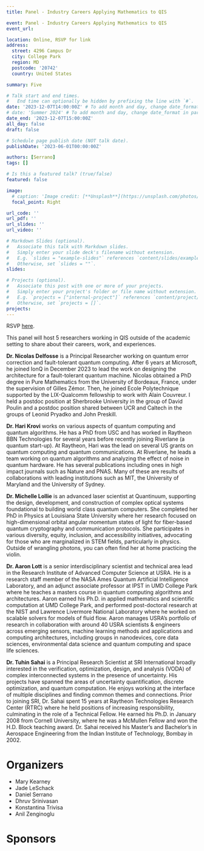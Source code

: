 ```yaml
---
title: Panel - Industry Careers Applying Mathematics to QIS

event: Panel - Industry Careers Applying Mathematics to QIS
event_url: 

location: Online, RSVP for link
address:
  street: 4296 Campus Dr
  city: College Park
  region: MD
  postcode: '20742'
  country: United States

summary: Five 

# Talk start and end times.
#   End time can optionally be hidden by prefixing the line with `#`.
date: '2023-12-07T14:00:00Z' # To add month and day, change date_format in params.yaml
# date: 'Summer 2024' # To add month and day, change date_format in params.yaml
date_end: '2023-12-07T15:00:00Z'
all_day: false
draft: false

# Schedule page publish date (NOT talk date).
publishDate: '2023-06-01T00:00:00Z'

authors: [Serrano]
tags: []

# Is this a featured talk? (true/false)
featured: false

image:
  # caption: 'Image credit: [**Unsplash**](https://unsplash.com/photos/bzdhc5b3Bxs)'
  focal_point: Right

url_code: ''
url_pdf: ''
url_slides: ''
url_video: ''

# Markdown Slides (optional).
#   Associate this talk with Markdown slides.
#   Simply enter your slide deck's filename without extension.
#   E.g. `slides = "example-slides"` references `content/slides/example-slides.md`.
#   Otherwise, set `slides = ""`.
slides:

# Projects (optional).
#   Associate this post with one or more of your projects.
#   Simply enter your project's folder or file name without extension.
#   E.g. `projects = ["internal-project"]` references `content/project/deep-learning/index.md`.
#   Otherwise, set `projects = []`.
projects:
---
```


RSVP [here](https://forms.gle/jYUa1v1NPN5VPyQs5).

This panel will host 5 researchers working in QIS outside of the academic setting to share about their careers, work, and experiences.

__Dr. Nicolas Delfosse__ is a Principal Researcher working on quantum error correction and fault-tolerant quantum computing. After 6 years at Microsoft, he joined IonQ in December 2023 to lead the work on designing the architecture for a fault-tolerant quantum machine.
Nicolas obtained a PhD degree in Pure Mathematics from the University of Bordeaux, France, under the supervision of Gilles Zémor. Then, he joined Ecole Polytechnique supported by the LIX-Qualcomm fellowship to work with Alain Couvreur. I held a postdoc position at Sherbrooke University in the group of David Poulin and a postdoc position shared between UCR and Caltech in the groups of Leonid Pryadko and John Preskill.

__Dr. Hari Krovi__ works on various aspects of quantum computing and quantum algorithms. He has a PhD from USC and has worked in Raytheon BBN Technologies for several years before recently joining Riverlane (a quantum start-up). At Raytheon, Hari was the lead on several US grants on quantum computing and quantum communications. At Riverlane, he leads a team working on quantum algorithms and analyzing the effect of noise in quantum hardware. He has several publications including ones in high impact journals such as Nature and PNAS. Many of these are results of collaborations with leading institutions such as MIT, the University of Maryland and the University of Sydney.

__Dr. Michelle Lollie__ is an advanced laser scientist at Quantinuum, supporting the design, development, and construction of complex optical systems foundational to building world class quantum computers. She completed her PhD in Physics at Louisiana State University where her research focused on high-dimensional orbital angular momentum states of light for fiber-based quantum cryptography and communication protocols. She participates in various diversity, equity, inclusion, and accessibility initiatives, advocating for those who are marginalized in STEM fields, particularly in physics. Outside of wrangling photons, you can often find her at home practicing the violin.

__Dr. Aaron Lott__ is a senior interdisciplinary scientist and technical area lead in the Research Institute of Advanced Computer Science at USRA. He is a research staff member of the NASA Ames Quantum Artificial Intelligence Laboratory, and an adjunct associate professor at IPST in UMD College Park where he teaches a masters course in quantum computing algorithms and architectures. Aaron earned his Ph.D. in applied mathematics and scientific computation at UMD College Park, and performed post-doctoral research at the NIST and Lawrence Livermore National Laboratory where he worked on scalable solvers for models of fluid flow. Aaron manages USRA’s portfolio of research in collaboration with around 40 USRA scientists & engineers across emerging sensors, machine learning methods and applications and computing architectures, including groups in nanodevices, core data sciences, environmental data science and quantum computing and space life sciences.

__Dr. Tuhin Sahai__ is a Principal Research Scientist at SRI International broadly interested in the verification, optimization, design, and analysis (VODA) of complex interconnected systems in the presence of uncertainty. His projects have spanned the areas of uncertainty quantification, discrete optimization, and quantum computation. He enjoys working at the interface of multiple disciplines and finding common themes and connections. Prior to joining SRI, Dr. Sahai spent 15 years at Raytheon Technologies Research Center (RTRC) where he held positions of increasing responsibility, culminating in the role of a Technical Fellow. He earned his Ph.D. in January 2008 from Cornell University, where he was a McMullen Fellow and won the H.D. Block teaching award. Dr. Sahai received his Master’s and Bachelor’s in Aerospace Engineering from the Indian Institute of Technology, Bombay in 2002.

# Organizers

- Mary Kearney
- Jade LeSchack
- Daniel Serrano
- Dhruv Srinivasan
- Konstantina Trivisa
- Anil Zenginoglu

# Sponsors
